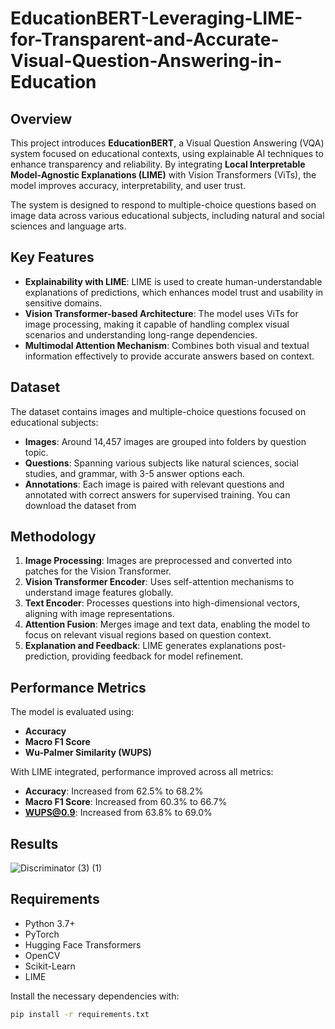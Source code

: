 # EducationBERT-Leveraging-LIME-for-Transparent-and-Accurate-Visual-Question-Answering-in-Education
## Overview

This project introduces **EducationBERT**, a Visual Question Answering (VQA) system focused on educational contexts, using explainable AI techniques to enhance transparency and reliability. By integrating **Local Interpretable Model-Agnostic Explanations (LIME)** with Vision Transformers (ViTs), the model improves accuracy, interpretability, and user trust. 

The system is designed to respond to multiple-choice questions based on image data across various educational subjects, including natural and social sciences and language arts.

## Key Features

- **Explainability with LIME**: LIME is used to create human-understandable explanations of predictions, which enhances model trust and usability in sensitive domains.
- **Vision Transformer-based Architecture**: The model uses ViTs for image processing, making it capable of handling complex visual scenarios and understanding long-range dependencies.
- **Multimodal Attention Mechanism**: Combines both visual and textual information effectively to provide accurate answers based on context.

## Dataset

The dataset contains images and multiple-choice questions focused on educational subjects:
- **Images**: Around 14,457 images are grouped into folders by question topic.
- **Questions**: Spanning various subjects like natural sciences, social studies, and grammar, with 3-5 answer options each.
- **Annotations**: Each image is paired with relevant questions and annotated with correct answers for supervised training.
  You can download the dataset from 
## Methodology

1. **Image Processing**: Images are preprocessed and converted into patches for the Vision Transformer.
2. **Vision Transformer Encoder**: Uses self-attention mechanisms to understand image features globally.
3. **Text Encoder**: Processes questions into high-dimensional vectors, aligning with image representations.
4. **Attention Fusion**: Merges image and text data, enabling the model to focus on relevant visual regions based on question context.
5. **Explanation and Feedback**: LIME generates explanations post-prediction, providing feedback for model refinement.

## Performance Metrics

The model is evaluated using:
- **Accuracy**
- **Macro F1 Score**
- **Wu-Palmer Similarity (WUPS)**

With LIME integrated, performance improved across all metrics:
- **Accuracy**: Increased from 62.5% to 68.2%
- **Macro F1 Score**: Increased from 60.3% to 66.7%
- **WUPS@0.9**: Increased from 63.8% to 69.0%
  
## Results
![Discriminator (3) (1)](https://github.com/user-attachments/assets/5f83ab34-336e-4177-8aa8-83fa5e58489f)


## Requirements

- Python 3.7+
- PyTorch
- Hugging Face Transformers
- OpenCV
- Scikit-Learn
- LIME

Install the necessary dependencies with:
```bash
pip install -r requirements.txt
